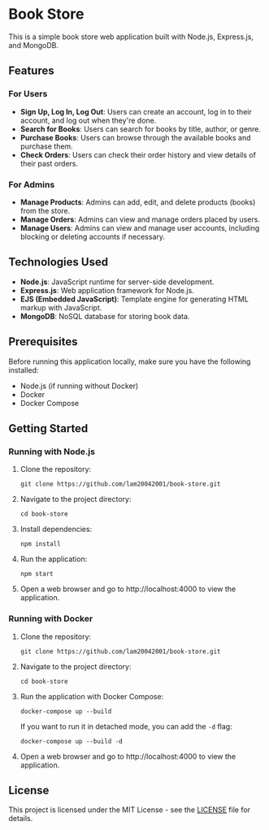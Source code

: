 # Book Store

This is a simple book store web application built with Node.js, Express.js, and MongoDB.

## Features

### For Users

- **Sign Up, Log In, Log Out**: Users can create an account, log in to their account, and log out when they're done.
- **Search for Books**: Users can search for books by title, author, or genre.
- **Purchase Books**: Users can browse through the available books and purchase them.
- **Check Orders**: Users can check their order history and view details of their past orders.

### For Admins

- **Manage Products**: Admins can add, edit, and delete products (books) from the store.
- **Manage Orders**: Admins can view and manage orders placed by users.
- **Manage Users**: Admins can view and manage user accounts, including blocking or deleting accounts if necessary.


## Technologies Used

- **Node.js**: JavaScript runtime for server-side development.
- **Express.js**: Web application framework for Node.js.
- **EJS (Embedded JavaScript)**: Template engine for generating HTML markup with JavaScript.
- **MongoDB**: NoSQL database for storing book data.


## Prerequisites

Before running this application locally, make sure you have the following installed:

- Node.js (if running without Docker)
- Docker
- Docker Compose

## Getting Started

### Running with Node.js

1. Clone the repository:

    ```
    git clone https://github.com/lam20042001/book-store.git
    ```

2. Navigate to the project directory:

    ```
    cd book-store
    ```

3. Install dependencies:

    ```
    npm install
    ```

4. Run the application:

    ```
    npm start
    ```

5. Open a web browser and go to http://localhost:4000 to view the application.

### Running with Docker

1. Clone the repository:

    ```
    git clone https://github.com/lam20042001/book-store.git
    ```

2. Navigate to the project directory:

    ```
    cd book-store
    ```

3. Run the application with Docker Compose:

    ```
    docker-compose up --build
    ```

    If you want to run it in detached mode, you can add the `-d` flag:

    ```
    docker-compose up --build -d
    ```

4. Open a web browser and go to http://localhost:4000 to view the application.

## License

This project is licensed under the MIT License - see the [LICENSE](LICENSE) file for details.
